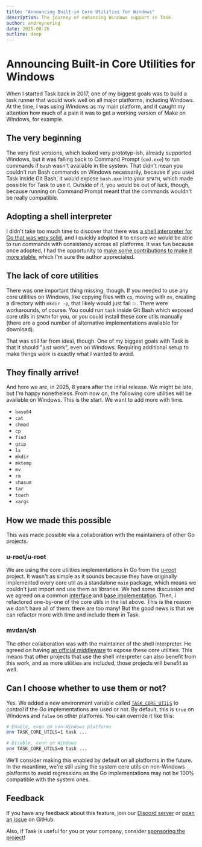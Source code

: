 ```yaml
---
title: "Announcing Built-in Core Utilities for Windows"
description: The journey of enhancing Windows support in Task.
author: andreynering
date: 2025-08-26
outline: deep
---
```


# Announcing Built-in Core Utilities for Windows

<AuthorCard :author="$frontmatter.author" />

When I started Task back in 2017, one of my biggest goals was to build a task
runner that would work well on all major platforms, including Windows.
At the time, I was using Windows as my main platform, and it caught my attention
how much of a pain it was to get a working version of Make on Windows, for
example.

## The very beginning

The very first versions, which looked very prototyp-ish, already supported
Windows, but it was falling back to Command Prompt (`cmd.exe`) to run commands
if `bash` wasn't available in the system. That didn't mean you couldn't run
Bash commands on Windows necessarily, because if you used Task inside Git Bash,
it would expose `bash.exe` into your `$PATH`, which made possible for Task to
use it. Outside of it, you would be out of luck, though, because running on
Command Prompt meant that the commands wouldn't be really compatible.

## Adopting a shell interpreter

I didn't take too much time to discover that there was
[a shell interpreter for Go that was very solid][mvdan], and I quickly adopted
it to ensure we would be able to run commands with consistency across all
platforms. It was fun because once adopted, I had the opportunity to
[make some contributions to make it more stable][mvdan-prs], which I'm sure the
author appreciated.

## The lack of core utilities

There was one important thing missing, though. If you needed to use any core
utilities on Windows, like copying files with `cp`, moving with `mv`, creating
a directory with `mkdir -p`, that likely would just fail :boom:.
There were workarounds, of course. You could run `task` inside Git Bash which
exposed core utils in `$PATH` for you, or you could install these core utils
manually (there are a good number of alternative implementations available
for download).

That was still far from ideal, though. One of my biggest goals with Task is that it
should "just work", even on Windows. Requiring additional setup to make
things work is exactly what I wanted to avoid.

## They finally arrive!

And here we are, in 2025, 8 years after the initial release. We might be late,
but I'm happy nonetheless. From now on, the following core utilities will be
available on Windows. This is the start. We want to add more with time.

* `base64`
* `cat`
* `chmod`
* `cp`
* `find`
* `gzip`
* `ls`
* `mkdir`
* `mktemp`
* `mv`
* `rm`
* `shasum`
* `tar`
* `touch`
* `xargs`

## How we made this possible

This was made possible via a collaboration with the maintainers of other Go
projects.

### u-root/u-root

We are using the core utilities implementations in Go from the
[u-root][u-root] project. It wasn't as simple as it sounds because they have
originally implemented every core util as a standalone `main` package, which
means we couldn't just import and use them as libraries. We had some discussion
and we agreed on a common [interface][uroot-interface] and
[base implementation][uroot-base]. Then, I refactored one-by-one of the core
utils in the list above. This is the reason we don't have all of them: there are
too many! But the good news is that we can refactor more with time and include
them in Task.

### mvdan/sh

The other collaboration was with the maintainer of the shell interpreter.
He agreed on having [an official middleware][middleware] to expose these core
utilities.
This means that other projects that use the shell interpreter can also benefit
from this work, and as more utilities are included, those projects will benefit
as well.

## Can I choose whether to use them or not?

Yes. We added a new environment variable called
[`TASK_CORE_UTILS`][task-core-utils] to control if the Go implementations are
used or not. By default, this is `true` on Windows and `false` on other
platforms. You can override it like this:

```bash
# Enable, even on non-Windows platforms
env TASK_CORE_UTILS=1 task ...

# Disable, even on Windows
env TASK_CORE_UTILS=0 task ...
```

We'll consider making this enabled by default on all platforms in the future.
In the meantime, we're still using the system core utils on non-Windows
platforms to avoid regressions as the Go implementations may not be 100%
compatible with the system ones.

## Feedback

If you have any feedback about this feature, join our [Discord server][discord]
or [open an issue][gh-issue] on GitHub.

Also, if Task is useful for you or your company, consider
[sponsoring the project][sponsor]!

[mvdan]: https://github.com/mvdan/sh
[mvdan-prs]: https://github.com/mvdan/sh/pulls?q=is%3Apr+author%3Aandreynering+is%3Aclosed+sort%3Acreated-asc
[u-root]: https://github.com/u-root/u-root
[uroot-interface]: https://github.com/u-root/u-root/blob/main/pkg/core/command.go
[uroot-base]: https://github.com/u-root/u-root/blob/main/pkg/core/base.go
[middleware]: https://github.com/mvdan/sh/blob/master/moreinterp/coreutils/coreutils.go
[task-core-utils]: /docs/reference/environment#task-core-utils
[discord]: https://discord.com/invite/6TY36E39UK
[gh-issue]: https://github.com/go-task/task/issues
[sponsor]: /donate
